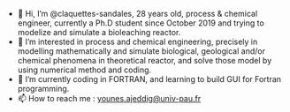 - 👋 Hi, I’m @claquettes-sandales, 28 years old, process & chemical engineer, currently a Ph.D student since October 2019 and trying to modelize and simulate a bioleaching reactor.
- 👀 I’m interested in process and chemical engineering, precisely in modelling mathematically and simulate biological, geological and/or chemical phenomena in theoretical reactor, and solve those model by using numerical method and coding.
- 🌱 I’m currently coding in FORTRAN, and learning to build GUI for Fortran programming.
- 📫 How to reach me : younes.ajeddig@univ-pau.fr

<!---
claquettes-sandales/claquettes-sandales is a ✨ special ✨ repository because its `README.md` (this file) appears on your GitHub profile.
You can click the Preview link to take a look at your changes.
--->
